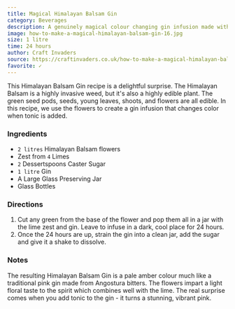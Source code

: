 ```yaml
---
title: Magical Himalayan Balsam Gin
category: Beverages
description: A genuinely magical colour changing gin infusion made with Himalayan Balsam flowers.
image: how-to-make-a-magical-himalayan-balsam-gin-16.jpg
size: 1 litre
time: 24 hours
author: Craft Invaders
source: https://craftinvaders.co.uk/how-to-make-a-magical-himalayan-balsam-gin/
favorite: ✓
---
```


This Himalayan Balsam Gin recipe is a delightful surprise. The Himalayan Balsam is a highly invasive weed, but it's also a highly edible plant. The green seed pods, seeds, young leaves, shoots, and flowers are all edible. In this recipe, we use the flowers to create a gin infusion that changes color when tonic is added. 

### Ingredients

* `2 litres` Himalayan Balsam flowers
* Zest from `4` Limes
* `2` Dessertspoons Caster Sugar
* `1 litre` Gin
* A Large Glass Preserving Jar
* Glass Bottles

### Directions

1. Cut any green from the base of the flower and pop them all in a jar with the lime zest and gin. Leave to infuse in a dark, cool place for 24 hours.
2. Once the 24 hours are up, strain the gin into a clean jar, add the sugar and give it a shake to dissolve.

### Notes

The resulting Himalayan Balsam Gin is a pale amber colour much like a traditional pink gin made from Angostura bitters. The flowers impart a light floral taste to the spirit which combines well with the lime. The real surprise comes when you add tonic to the gin - it turns a stunning, vibrant pink.